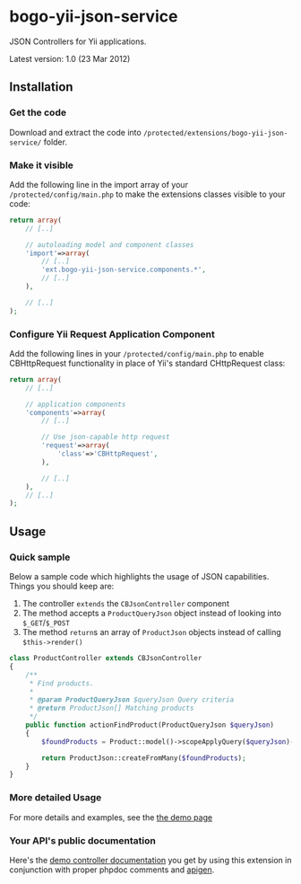 bogo-yii-json-service
=====================

JSON Controllers for Yii applications.

Latest version: 1.0 (23 Mar 2012)

## Installation

### Get the code

Download and extract the code into `/protected/extensions/bogo-yii-json-service/` folder.

### Make it visible

Add the following line in the import array of your `/protected/config/main.php` to make the
extensions classes visible to your code:

```php
return array(
	// [..]

	// autoloading model and component classes
	'import'=>array(
		// [..]
		'ext.bogo-yii-json-service.components.*',
		// [..]
	),

	// [..]
);
```

### Configure Yii Request Application Component

Add the following lines in your `/protected/config/main.php` to enable CBHttpRequest functionality
in place of Yii's standard CHttpRequest class:

```php
return array(
	// [..]

	// application components
	'components'=>array(
		// [..]

		// Use json-capable http request
		'request'=>array(
			'class'=>'CBHttpRequest',
		),

		// [..]
	),
	// [..]
);
```

## Usage

### Quick sample

Below a sample code which highlights the usage of JSON capabilities. Things you should keep are:
1. The controller `extends` the `CBJsonController` component
2. The method accepts a `ProductQueryJson` object instead of looking into `$_GET`/`$_POST`
3. The method `return`s an array of `ProductJson` objects instead of calling `$this->render()`

```php
class ProductController extends CBJsonController
{
	/**
	 * Find products.
	 *
	 * @param ProductQueryJson $queryJson Query criteria
	 * @return ProductJson[] Matching products
	 */
	public function actionFindProduct(ProductQueryJson $queryJson)
	{
		$foundProducts = Product::model()->scopeApplyQuery($queryJson)->findAll();

		return ProductJson::createFromMany($foundProducts);
	}
}
```

### More detailed Usage

For more details and examples, see the [the demo page](demo/)

### Your API's public documentation

Here's the [demo controller documentation](http://htmlpreview.github.io/?https://raw.github.com/drcypher/bogo-yii-json-service/master/demo/docs/class-ProductController.html)
you get by using this extension in conjunction with proper phpdoc comments and [apigen](http://apigen.org/).